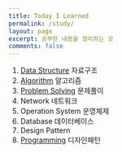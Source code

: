 ```yaml
---
title: Today I Learned
permalink: /study/
layout: page
excerpt: 공부한 내용을 정리하는 곳
comments: false
---
```


1. [Data Structure](/study/data-structure/) 자료구조
2. [Algorithm](/study/algorithm/) 알고리즘
3. [Problem Solving](/study/problem-solving/) 문제풀이
4. Network 네트워크
5. Operation System 운영체제
6. Database 데이터베이스
7. Design Pattern
8. [Programming](/study/programming/) 디자인패턴
